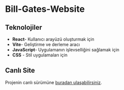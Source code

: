 # Bill-Gates-Website

## Teknolojiler

- **React**- Kullanıcı arayüzü oluşturmak için
- **Vite**- Geliştirme ve derleme aracı
- **JavaScript**- Uygulamanın işlevselliğini sağlamak için
- **CSS** - Stil uygulamaları için

## Canlı Site
Projenin canlı sürümüne [buradan ulaşabilirsiniz](https://glistening-chimera-d37bda.netlify.app/).


